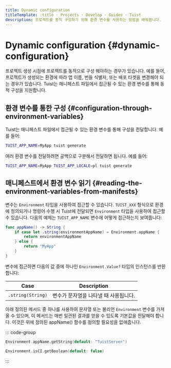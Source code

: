 ```yaml
---
title: Dynamic configuration
titleTemplate: :title · Projects · Develop · Guides · Tuist
description: 프로젝트를 동적 구성하기 위해 환경 변수를 사용하는 방법을 배워봅니다.
---
```


# Dynamic configuration {#dynamic-configuration}

프로젝트 생성 시점에 프로젝트를 동적으로 구성 해야하는 경우가 있습니다. 예를 들어, 프로젝트가 생성되는 환경에 따라 앱 이름, 번들 식별자, 또는 배포 타겟을 변경해야 되는 경우가 있습니다. Tuist는 매니페스트 파일에서 접근될 수 있는 환경 변수를 통해 동적 구성을 지원합니다.

## 환경 변수를 통한 구성 {#configuration-through-environment-variables}

Tuist는 매니페스트 파일에서 접근될 수 있는 환경 변수를 통해 구성을 전달합니다. 예를 들어:

```bash
TUIST_APP_NAME=MyApp tuist generate
```

여러 환경 변수를 전달하려면 공백으로 구분해서 전달하면 됩니다. 예를 들어:

```bash
TUIST_APP_NAME=MyApp TUIST_APP_LOCALE=pl tuist generate
```

## 매니페스트에서 환경 변수 읽기 {#reading-the-environment-variables-from-manifests}

변수는 <LocalizedLink href="/references/project-description/enums/environment">`Environment`</LocalizedLink> 타입을 사용하여 접근할 수 있습니다. `TUIST_XXX` 형식으로 환경에 정의되거나 명령어 수행 시 Tuist에 전달되면 `Environment` 타입을 사용하여 접근할 수 있습니다. 다음의 예제는 `TUIST_APP_NAME` 변수에 어떻게 접근하는지 보여줍니다:

```swift
func appName() -> String {
    if case let .string(environmentAppName) = Environment.appName {
        return environmentAppName
    } else {
        return "MyApp"
    }
}
```

변수에 접근하면 다음의 값 중에 하나인 `Environment.Value?` 타입의 인스턴스를 반환합니다:

| Case              | Description                           |
| ----------------- | ------------------------------------- |
| `.string(String)` | 변수가 문자열을 나타낼 때 사용됩니다. |

아래 정의된 메서드 중 하나를 사용하여 문자열 또는 불리언 `Environment` 변수를 가져올 수 있으며, 이 메서드는 매번 일관된 결과를 얻을 수 있도록 기본값을 전달해야 합니다. 이것은 위에 정의된 appName() 함수를 정의할 필요성을 없애줍니다.

::: code-group

```swift [String]
Environment.appName.getString(default: "TuistServer")
```

```swift [Boolean]
Environment.isCI.getBoolean(default: false)
```

:::
